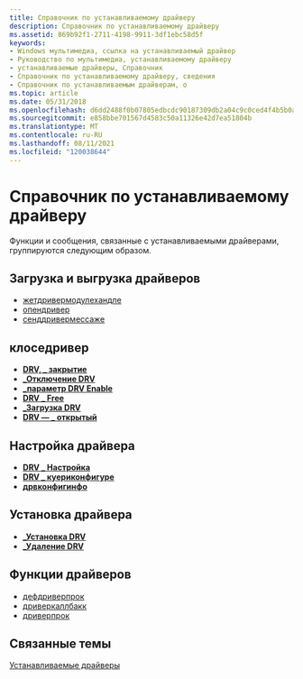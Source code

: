```yaml
---
title: Справочник по устанавливаемому драйверу
description: Справочник по устанавливаемому драйверу
ms.assetid: 869b92f1-2711-4198-9911-3df1ebc58d5f
keywords:
- Windows мультимедиа, ссылка на устанавливаемый драйвер
- Руководство по мультимедиа, устанавливаемому драйверу
- устанавливаемые драйверы, Справочник
- Справочник по устанавливаемому драйверу, сведения
- Справочник по устанавливаемым драйверам, о
ms.topic: article
ms.date: 05/31/2018
ms.openlocfilehash: d6dd2488f0b07805edbcdc90187309db2a04c9c0ced4f4b5b0af4e50bd983ca4
ms.sourcegitcommit: e858bbe701567d4583c50a11326e42d7ea51804b
ms.translationtype: MT
ms.contentlocale: ru-RU
ms.lasthandoff: 08/11/2021
ms.locfileid: "120038644"
---
```

# <a name="installable-driver-reference"></a>Справочник по устанавливаемому драйверу

Функции и сообщения, связанные с устанавливаемыми драйверами, группируются следующим образом.

## <a name="loading-and-unloading-drivers"></a>Загрузка и выгрузка драйверов

-   [жетдривермодулехандле](/windows/win32/api/mmiscapi/nf-mmiscapi-getdrivermodulehandle)
-   [опендривер](/windows/win32/api/mmiscapi/nf-mmiscapi-opendriver)
-   [сенддривермессаже](/windows/win32/api/mmiscapi/nf-mmiscapi-senddrivermessage)

## <a name="closedriver"></a>клоседривер

-   [**DRV, \_ закрытие**](drv-close.md)
-   [**\_Отключение DRV**](drv-disable.md)
-   [**\_параметр DRV Enable**](drv-enable.md)
-   [**DRV \_ Free**](drv-free.md)
-   [**\_Загрузка DRV**](drv-load.md)
-   [**DRV — \_ открытый**](drv-open.md)

## <a name="configuring-a-driver"></a>Настройка драйвера

-   [**DRV \_ Настройка**](drv-configure.md)
-   [**DRV \_ куериконфигуре**](drv-queryconfigure.md)
-   [**дрвконфигинфо**](/windows/win32/api/mmiscapi/ns-mmiscapi-drvconfiginfo)

## <a name="installing-a-driver"></a>Установка драйвера

-   [**\_Установка DRV**](drv-install.md)
-   [**\_Удаление DRV**](drv-remove.md)

## <a name="driver-functions"></a>Функции драйверов

-   [дефдриверпрок](/windows/win32/api/mmiscapi/nf-mmiscapi-defdriverproc)
-   [дриверкаллбакк](/windows/win32/api/mmiscapi/nf-mmiscapi-drivercallback)
-   [дриверпрок](/windows/win32/api/mmiscapi/nc-mmiscapi-driverproc)

## <a name="related-topics"></a>Связанные темы

<dl> <dt>

[Устанавливаемые драйверы](installable-drivers.md)
</dt> </dl>

 

 
